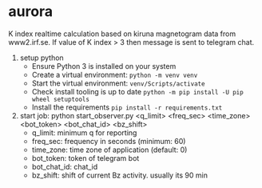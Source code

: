 # aurora

K index realtime calculation based on kiruna magnetogram data from www2.irf.se. If value of K index > 3 then message is
sent to telegram chat.

1. setup python
    - Ensure Python 3 is installed on your system
    - Create a virtual environment: `python -m venv venv`
    - Start the virtual environment: `venv/Scripts/activate`
    - Check install tooling is up to date `python -m pip install -U pip wheel setuptools`
    - Install the requirements `pip install -r requirements.txt`
2. start job:
   python start_observer.py <q_limit> <freq_sec> <time_zone> <bot_token> <bot_chat_id> <bz_shift>
    - q_limit: minimum q for reporting
    - freq_sec: frequency in seconds  (minimum: 60)
    - time_zone: time zone of application (default: 0)
    - bot_token: token of telegram bot
    - bot_chat_id: chat_id
    - bz_shift: shift of current Bz activity. usually its 90 min


